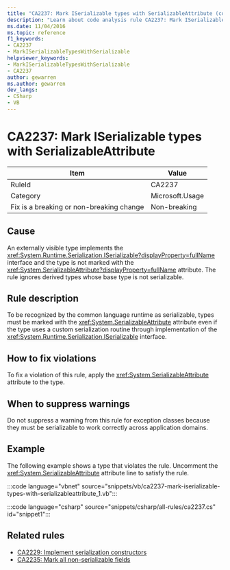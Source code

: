 ```yaml
---
title: "CA2237: Mark ISerializable types with SerializableAttribute (code analysis)"
description: "Learn about code analysis rule CA2237: Mark ISerializable types with SerializableAttribute"
ms.date: 11/04/2016
ms.topic: reference
f1_keywords:
- CA2237
- MarkISerializableTypesWithSerializable
helpviewer_keywords:
- MarkISerializableTypesWithSerializable
- CA2237
author: gewarren
ms.author: gewarren
dev_langs:
- CSharp
- VB
---
```

# CA2237: Mark ISerializable types with SerializableAttribute

|Item|Value|
|-|-|
|RuleId|CA2237|
|Category|Microsoft.Usage|
|Fix is a breaking or non-breaking change|Non-breaking|

## Cause

An externally visible type implements the <xref:System.Runtime.Serialization.ISerializable?displayProperty=fullName> interface and the type is not marked with the <xref:System.SerializableAttribute?displayProperty=fullName> attribute. The rule ignores derived types whose base type is not serializable.

## Rule description

To be recognized by the common language runtime as serializable, types must be marked with the <xref:System.SerializableAttribute> attribute even if the type uses a custom serialization routine through implementation of the <xref:System.Runtime.Serialization.ISerializable> interface.

## How to fix violations

To fix a violation of this rule, apply the <xref:System.SerializableAttribute> attribute to the type.

## When to suppress warnings

Do not suppress a warning from this rule for exception classes because they must be serializable to work correctly across application domains.

## Example

The following example shows a type that violates the rule. Uncomment the <xref:System.SerializableAttribute> attribute line to satisfy the rule.

:::code language="vbnet" source="snippets/vb/ca2237-mark-iserializable-types-with-serializableattribute_1.vb":::

:::code language="csharp" source="snippets/csharp/all-rules/ca2237.cs" id="snippet1":::

## Related rules

- [CA2229: Implement serialization constructors](ca2229.md)
- [CA2235: Mark all non-serializable fields](ca2235.md)
